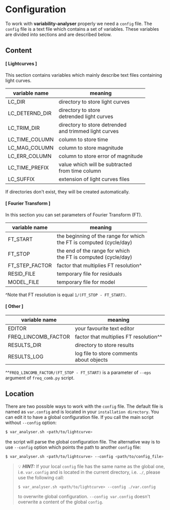# Configuration

To work with **variability-analyser** properly we need a `config` file. The `config` file is a text file which contains a set of variables. These variables are divided into sections and are described below.

## Content
#### [ Lightcurves ]

This section contains variables which mainly describe text files containing light curves.

| variable name  | meaning                                                    |
| -------------- | ---------------------------------------------------------- |
| LC_DIR         | directory to store light curves                            |
| LC_DETERND_DIR | directory to store <br> detrended light curves             |
| LC_TRIM_DIR    | directory to store detrended <br> and trimmed light curves |
| LC_TIME_COLUMN | column to store time                                       |
| LC_MAG_COLUMN  | column to store magnitude                                  |
| LC_ERR_COLUMN  | column to store error of magnitude                         |
| LC_TIME_PREFIX | value which will be subtracted <br> from time column       |
| LC_SUFFIX      | extension of light curves files                            |

If directories don't exist, they will be created automatically.

#### [ Fourier Transform ]

In this section you can set parameters of Fourier Transform (FT).

| variable name  | meaning                                                                  |
| -------------- | ------------------------------------------------------------------------ |
| FT_START       | the beginning of the range for which <br> the FT is computed (cycle/day) |
| FT_STOP        | the end of the range for which <br> the FT is computed (cycle/day)       |
| FT_STEP_FACTOR | factor that multiplies FT resolution^                                    |
| RESID_FILE     | temporary file for residuals                                             |
| MODEL_FILE     | temporary file for model                                                 |

^Note that FT resolution is equal `1/(FT_STOP - FT_START)`.

#### [ Other ]

| variable name       | meaning                                       |
| ------------------- | --------------------------------------------- |
| EDITOR              | your favourite text editor                    |
| FREQ_LINCOMB_FACTOR | factor that multiplies FT resolution^^        |
| RESULTS_DIR         | directory to store results                    |
| RESULTS_LOG         | log file to store comments <br> about objects |

^^`FREQ_LINCOMB_FACTOR/(FT_STOP - FT_START)` is a parameter of `--eps` argument of `freq_comb.py` script.

## Location

There are two possible ways to work with the `config` file. The default file is named as `var.config` and is located in your `installation directory`. You can edit it to have a global configuration file. If you call the main script without `--config` option:
```bash
$ var_analyser.sh <path/to/lightcurve>
```
the script will parse the global configuration file. The alternative way is to use `--config` option which points the path to another `config` file:
```bash
$ var_analyser.sh <path/to/lightcurve> --config <path/to/config_file>
```
> :bulb: **_HINT:_**  If your local `config` file has the same name as the global one, i.e. `var.config` and is located in the current directory, i.e. `./`, please use the following call:
> ```bash
> $ var_analyser.sh <path/to/lightcurve> --config ./var.config
> ```
> to overwrite global configuration. `--config var.config` doesn't overwrite a content of the global `config`.
